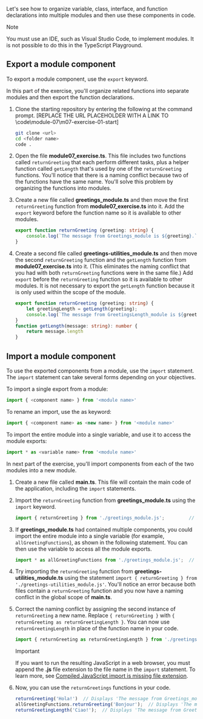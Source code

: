 Let's see how to organize variable, class, interface, and function declarations into multiple modules and then use these components in code.

> [!NOTE]
> You must use an IDE, such as Visual Studio Code, to implement modules. It is not possible to do this in the TypeScript Playground. 

## Export a module component

To export a module component, use the `export` keyword.

In this part of the exercise, you'll organize related functions into separate modules and then export the function declarations.

1. Clone the starting repository by entering the following at the command prompt. [REPLACE THE URL PLACEHOLDER WITH A LINK TO \code\module-07\m07-exercise-01-start] 

   ```bash
   git clone <url>
   cd <folder name>
   code .
   ```

1. Open the file **module07_exercise.ts**. This file includes two functions called `returnGreeting` that each perform different tasks, plus a helper function called `getLength` that's used by one of the `returnGreeting` functions. You'll notice that there is a naming conflict because two of the functions have the same name. You'll solve this problem by organizing the functions into modules.
1. Create a new file called **greetings_module.ts** and then move the first `returnGreeting` function from **module07_exercise.ts** into it. Add the `export` keyword before the function name so it is available to other modules.

    ```typescript
    export function returnGreeting (greeting: string) {
        console.log(`The message from Greetings_module is ${greeting}.`);
    }
    ```

1. Create a second file called **greetings-utilities_module.ts** and then move the second `returnGreeting` function and the `getLength` function from **module07_exercise.ts** into it. (This eliminates the naming conflict that you had with both `returnGreeting` functions were in the same file.) Add `export` before the `returnGreeting` function so it is available to other modules. It is not necessary to export the `getLength` function because it is only used within the scope of the module.

    ```typescript
    export function returnGreeting (greeting: string) {
        let greetingLength = getLength(greeting);
        console.log(`The message from GreetingsLength_module is ${greeting}. It is ${greetingLength} characters long.`);
    }
    function getLength(message: string): number {
        return message.length
    }
    ```

## Import a module component

To use the exported components from a module, use the `import` statement. The `import` statement can take several forms depending on your objectives.

To import a single export from a module:

   ```typescript
   import { <component name> } from '<module name>'
   ```

To rename an import, use the as keyword:

   ```typescript
   import { <component name> as <new name> } from '<module name>'
   ```

To import the entire module into a single variable, and use it to access the module exports:

   ```typescript
   import * as <variable name> from '<module name>'
   ```

In next part of the exercise, you'll import components from each of the two modules into a new module.

1. Create a new file called **main.ts**. This file will contain the main code of the application, including the `import` statements.
1. Import the `returnGreeting` function from **greetings_module.ts** using the `import` keyword.

    ```typescript
    import { returnGreeting } from './greetings_module.js';         // imports a single function in the module
    ```

1. If **greetings_module.ts** had contained multiple components, you could import the entire module into a single variable (for example, `allGreetingFunctions`), as shown in the following statement. You can then use the variable to access all the module exports.

    ```typescript
    import * as allGreetingFunctions from './greetings_module.js';  // imports all exported components in the module
    ```

1. Try importing the `returnGreeting` function from **greetings-utilities_module.ts** using the statement `import { returnGreeting } from './greetings-utilities_module.js'`. You'll notice an error because both files contain a `returnGreeting` function and you now have a naming conflict in the global scope of **main.ts**.
1. Correct the naming conflict by assigning the second instance of `returnGreeting` a new name. Replace `{ returnGreeting }` with `{ returnGreeting as returnGreetingLength }`. You can now use `returnGreetingLength` in place of the function name in your code.

    ```typescript
    import { returnGreeting as returnGreetingLength } from './greetings-utilities_module.js';
    ```

    > [!IMPORTANT]
    > If you want to run the resulting JavaScript in a web browser, you must append the **.js** file extension to the file name in the `import` statement. To learn more, see [Compiled JavaScript import is missing file extension](https://github.com/microsoft/TypeScript/issues/40878).

1. Now, you can use the `returnGreetings` functions in your code.

    ```typescript
    returnGreeting('Hola!')  // Displays 'The message from Greetings_module is Hola!'
    allGreetingFunctions.returnGreeting('Bonjour');  // Displays 'The message from Greetings_module is Bonjour!'
    returnGreetingLength('Ciao!');  // Displays 'The message from GreetingsWithLength_module is Ciao! It is 5 characters long.'
    ```
